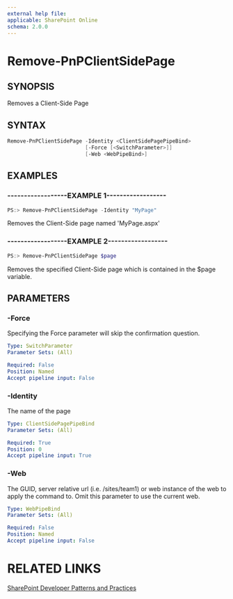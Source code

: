 ```yaml
---
external help file:
applicable: SharePoint Online
schema: 2.0.0
---
```

# Remove-PnPClientSidePage

## SYNOPSIS
Removes a Client-Side Page

## SYNTAX 

```powershell
Remove-PnPClientSidePage -Identity <ClientSidePagePipeBind>
                         [-Force [<SwitchParameter>]]
                         [-Web <WebPipeBind>]
```

## EXAMPLES

### ------------------EXAMPLE 1------------------
```powershell
PS:> Remove-PnPClientSidePage -Identity "MyPage"
```

Removes the Client-Side page named 'MyPage.aspx'

### ------------------EXAMPLE 2------------------
```powershell
PS:> Remove-PnPClientSidePage $page
```

Removes the specified Client-Side page which is contained in the $page variable.

## PARAMETERS

### -Force
Specifying the Force parameter will skip the confirmation question.

```yaml
Type: SwitchParameter
Parameter Sets: (All)

Required: False
Position: Named
Accept pipeline input: False
```

### -Identity
The name of the page

```yaml
Type: ClientSidePagePipeBind
Parameter Sets: (All)

Required: True
Position: 0
Accept pipeline input: True
```

### -Web
The GUID, server relative url (i.e. /sites/team1) or web instance of the web to apply the command to. Omit this parameter to use the current web.

```yaml
Type: WebPipeBind
Parameter Sets: (All)

Required: False
Position: Named
Accept pipeline input: False
```

# RELATED LINKS

[SharePoint Developer Patterns and Practices](http://aka.ms/sppnp)
